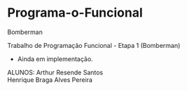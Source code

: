 # Programa-o-Funcional
Bomberman

Trabalho de Programação Funcional - Etapa 1 (Bomberman)
* Ainda em implementação.


ALUNOS:
Arthur Resende Santos       
Henrique Braga Alves Pereira  
